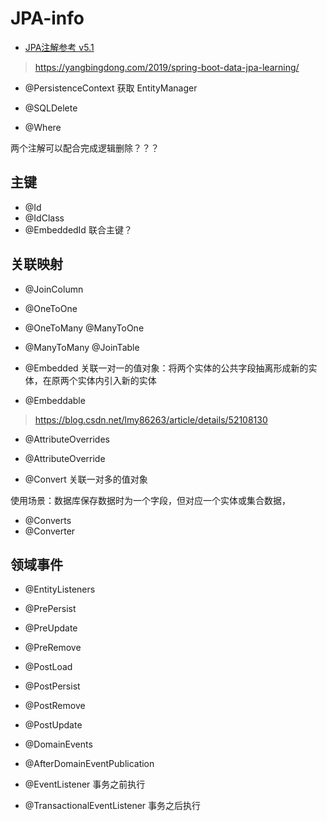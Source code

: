 # JPA-info

- [JPA注解参考 v5.1](http://www.datanucleus.org/products/accessplatform_5_1/jpa/annotations.html)
> https://yangbingdong.com/2019/spring-boot-data-jpa-learning/


- @PersistenceContext 获取 EntityManager


- @SQLDelete
- @Where

两个注解可以配合完成逻辑删除？？？

## 主键

- @Id
- @IdClass
- @EmbeddedId 联合主键？

## 关联映射

- @JoinColumn
- @OneToOne
- @OneToMany @ManyToOne
- @ManyToMany @JoinTable

- @Embedded 关联一对一的值对象：将两个实体的公共字段抽离形成新的实体，在原两个实体内引入新的实体
- @Embeddable

> https://blog.csdn.net/lmy86263/article/details/52108130


- @AttributeOverrides
- @AttributeOverride



- @Convert 关联一对多的值对象

使用场景：数据库保存数据时为一个字段，但对应一个实体或集合数据，

- @Converts
- @Converter

## 领域事件

- @EntityListeners

- @PrePersist
- @PreUpdate
- @PreRemove
- @PostLoad
- @PostPersist
- @PostRemove
- @PostUpdate

- @DomainEvents
- @AfterDomainEventPublication
- @EventListener    事务之前执行
- @TransactionalEventListener   事务之后执行
